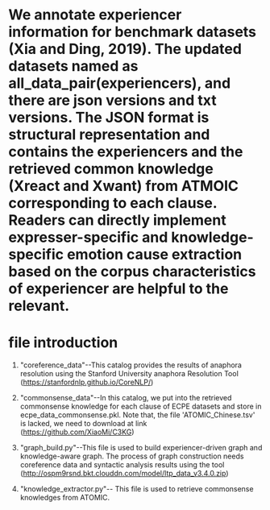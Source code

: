 
# We annotate experiencer information for benchmark datasets (Xia and Ding, 2019). The updated datasets named as all_data_pair(experiencers), and there are json versions and txt versions. The JSON format is structural representation and contains the experiencers and the retrieved common knowledge (Xreact and Xwant) from ATMOIC corresponding to each clause. Readers can directly implement expresser-specific and knowledge-specific emotion cause extraction based on the corpus characteristics of experiencer are helpful to the relevant.

# file introduction

1. "coreference_data"--This catalog provides the results of anaphora resolution using the Stanford University anaphora Resolution Tool (https://stanfordnlp.github.io/CoreNLP/)

2. "commonsense_data"--In this catalog, we put into the retrieved commonsense knowledge for each clause of ECPE datasets and store in ecpe_data_commonsense.pkl. Note that, the file 'ATOMIC_Chinese.tsv' is lacked, we need to download at link (https://github.com/XiaoMi/C3KG)

3. "graph_build.py"--This file is used to build experiencer-driven graph and knowledge-aware graph. The process of graph construction needs coreference data and syntactic analysis results using the tool (http://ospm9rsnd.bkt.clouddn.com/model/ltp_data_v3.4.0.zip)

4. "knowledge_extractor.py"-- This file is used to retrieve commonsense knowledges from ATOMIC.
